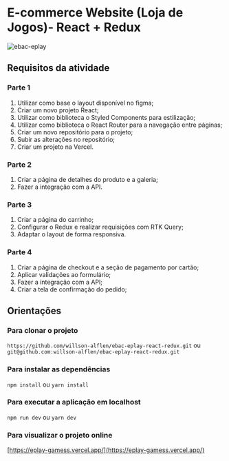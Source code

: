 # E-commerce Website (Loja de Jogos)- React + Redux

![ebac-eplay](https://github.com/willson-alflen/ebac-eplay-react-redux/assets/87523872/c266bff2-9be8-495f-bb4f-8364ce092531)

## Requisitos da atividade

### Parte 1
1) Utilizar como base o layout disponível no figma;
2) Criar um novo projeto React;
3) Utilizar como biblioteca o Styled Components para estilização;
4) Utilizar como biblioteca o React Router para a navegação entre páginas;
5) Criar um novo repositório para o projeto;
6) Subir as alterações no repositório;
7) Criar um projeto na Vercel.

### Parte 2
1) Criar a página de detalhes do produto e a galeria;
2) Fazer a integração com a API.

### Parte 3
1) Criar a página do carrinho;
2) Configurar o Redux e realizar requisições com RTK Query;
3) Adaptar o layout de forma responsiva.

### Parte 4
1) Criar a página de checkout e a seção de pagamento por cartão;
2) Aplicar validações ao formulário;
3) Fazer a integração com a API;
4) Criar a tela de confirmação do pedido;

## Orientações
### Para clonar o projeto
`https://github.com/willson-alflen/ebac-eplay-react-redux.git` ou <br />
`git@github.com:willson-alflen/ebac-eplay-react-redux.git`

### Para instalar as dependências
`npm install` ou `yarn install`

### Para executar a aplicação em localhost
`npm run dev` ou `yarn dev`

### Para visualizar o projeto online
 [https://eplay-gamess.vercel.app/](https://eplay-gamess.vercel.app/)
